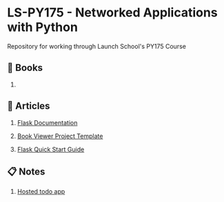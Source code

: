 # LS-PY175 - Networked Applications with Python
Repository for working through Launch School's PY175 Course

## :green_book: Books
1. 

## :memo: Articles
1. [Flask Documentation](https://flask.palletsprojects.com/en/stable/)

1. [Book Viewer Project Template](https://dicf9ht99spz0.cloudfront.net/py175/zips/book_viewer_starter.zip)

1. [Flask Quick Start Guide](https://launchschool.com/gists/b1fd339b)

## :clipboard: Notes
1. [Hosted todo app](https://ls-170-sinatra-todos.herokuapp.com/)
